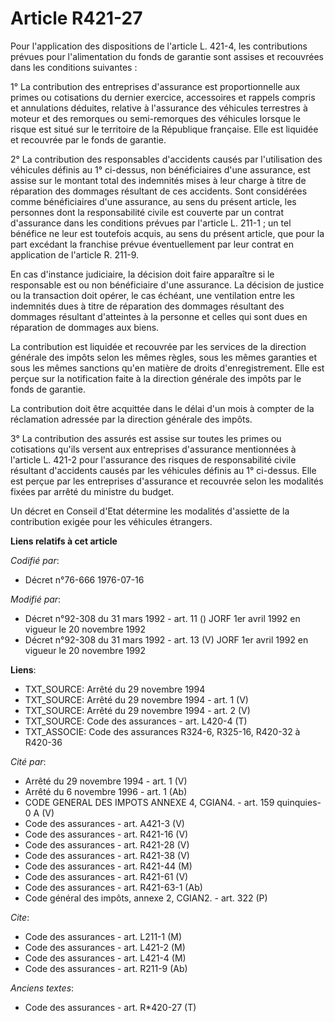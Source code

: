 # Article R421-27

Pour l'application des dispositions de l'article L. 421-4, les contributions prévues pour l'alimentation du fonds de garantie
sont assises et recouvrées dans les conditions suivantes :

1° La contribution des entreprises d'assurance est proportionnelle aux primes ou cotisations du dernier exercice, accessoires
et rappels compris et annulations déduites, relative à l'assurance des véhicules terrestres à moteur et des remorques ou
semi-remorques des véhicules lorsque le risque est situé sur le territoire de la République française. Elle est liquidée et
recouvrée par le fonds de garantie.

2° La contribution des responsables d'accidents causés par l'utilisation des véhicules définis au 1° ci-dessus, non
bénéficiaires d'une assurance, est assise sur le montant total des indemnités mises à leur charge à titre de réparation des
dommages résultant de ces accidents. Sont considérées comme bénéficiaires d'une assurance, au sens du présent article, les
personnes dont la responsabilité civile est couverte par un contrat d'assurance dans les conditions prévues par l'article L.
211-1 ; un tel bénéfice ne leur est toutefois acquis, au sens du présent article, que pour la part excédant la franchise
prévue éventuellement par leur contrat en application de l'article R. 211-9.

En cas d'instance judiciaire, la décision doit faire apparaître si le responsable est ou non bénéficiaire d'une assurance. La
décision de justice ou la transaction doit opérer, le cas échéant, une ventilation entre les indemnités dues à titre de
réparation des dommages résultant des dommages résultant d'atteintes à la personne et celles qui sont dues en réparation de
dommages aux biens.

La contribution est liquidée et recouvrée par les services de la direction générale des impôts selon les mêmes règles, sous
les mêmes garanties et sous les mêmes sanctions qu'en matière de droits d'enregistrement. Elle est perçue sur la notification
faite à la direction générale des impôts par le fonds de garantie.

La contribution doit être acquittée dans le délai d'un mois à compter de la réclamation adressée par la direction générale
des impôts.

3° La contribution des assurés est assise sur toutes les primes ou cotisations qu'ils versent aux entreprises d'assurance
mentionnées à l'article L. 421-2 pour l'assurance des risques de responsabilité civile résultant d'accidents causés par les
véhicules définis au 1° ci-dessus. Elle est perçue par les entreprises d'assurance et recouvrée selon les modalités fixées
par arrêté du ministre du budget.

Un décret en Conseil d'Etat détermine les modalités d'assiette de la contribution exigée pour les véhicules étrangers.

**Liens relatifs à cet article**

_Codifié par_:

  - Décret n°76-666 1976-07-16

_Modifié par_:

  - Décret n°92-308 du 31 mars 1992 - art. 11 () JORF 1er avril 1992 en vigueur le 20 novembre 1992
  - Décret n°92-308 du 31 mars 1992 - art. 13 (V) JORF 1er avril 1992 en vigueur le 20 novembre 1992

**Liens**:

  - TXT_SOURCE: Arrêté du 29 novembre 1994
  - TXT_SOURCE: Arrêté du 29 novembre 1994 - art. 1 (V)
  - TXT_SOURCE: Arrêté du 29 novembre 1994 - art. 2 (V)
  - TXT_SOURCE: Code des assurances - art. L420-4 (T)
  - TXT_ASSOCIE: Code des assurances R324-6, R325-16, R420-32 à R420-36

_Cité par_:

  - Arrêté du 29 novembre 1994 - art. 1 (V)
  - Arrêté du 6 novembre 1996 - art. 1 (Ab)
  - CODE GENERAL DES IMPOTS ANNEXE 4, CGIAN4. - art. 159 quinquies-0 A (V)
  - Code des assurances - art. A421-3 (V)
  - Code des assurances - art. R421-16 (V)
  - Code des assurances - art. R421-28 (V)
  - Code des assurances - art. R421-38 (V)
  - Code des assurances - art. R421-44 (M)
  - Code des assurances - art. R421-61 (V)
  - Code des assurances - art. R421-63-1 (Ab)
  - Code général des impôts, annexe 2, CGIAN2. - art. 322 (P)

_Cite_:

  - Code des assurances - art. L211-1 (M)
  - Code des assurances - art. L421-2 (M)
  - Code des assurances - art. L421-4 (M)
  - Code des assurances - art. R211-9 (Ab)

_Anciens textes_:

  - Code des assurances - art. R*420-27 (T)
